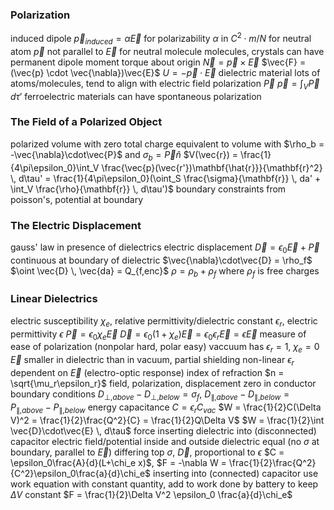 ### Polarization
induced dipole
	$\vec{p}_{induced} = \alpha\vec{E}$ for polarizability $\alpha$ in $C^2\cdot m/N$ for neutral atom
	$\vec{p}$ not parallel to $\vec{E}$ for neutral molecule
	molecules, crystals can have permanent dipole moment
	torque about origin
		$\vec{N} = \vec{p} \times \vec{E}$
		$\vec{F} = (\vec{p} \cdot \vec{\nabla})\vec{E}$
			$U = -\vec{p}\cdot\vec{E}$
dielectric material
	lots of atoms/molecules, tend to align with electric field
	polarization $\vec{P}$
		$\vec{p} = \int_V \vec{P} \, d\tau'$
	ferroelectric materials can have spontaneous polarization
### The Field of a Polarized Object
polarized volume with zero total charge equivalent to volume with $\rho_b = -\vec{\nabla}\cdot\vec{P}$ and $\sigma_b = \vec{P}\hat{n}$
		$V(\vec{r}) = \frac{1}{4\pi\epsilon_0}\int_V \frac{\vec{p}(\vec{r'})\mathbf{\hat{r}}}{\mathbf{r}^2} \, d\tau' = \frac{1}{4\pi\epsilon_0}(\oint_S \frac{\sigma}{\mathbf{r}} \, da' + \int_V \frac{\rho}{\mathbf{r}} \, d\tau')$
		boundary constraints from poisson's, potential at boundary
### The Electric Displacement
gauss' law in presence of dielectrics
	electric displacement $\vec{D} = \epsilon_0\vec{E} + \vec{P}$
		continuous at boundary of dielectric
	$\vec{\nabla}\cdot\vec{D} = \rho_f$
	$\oint \vec{D} \, \vec{da} = Q_{f,enc}$
	$\rho = \rho_b + \rho_f$ where $\rho_f$ is free charges
### Linear Dielectrics
electric susceptibility $\chi_e$, relative permittivity/dielectric constant $\epsilon_r$, electric permittivity $\epsilon$
	$\vec{P} = \epsilon_0\chi_e\vec{E}$
	$\vec{D} = \epsilon_0(1+\chi_e)\vec{E} = \epsilon_0\epsilon_r\vec{E}  =\epsilon\vec{E}$
	measure of ease of polarization (nonpolar hard, polar easy)
		vaccuum has $\epsilon_r =  1$, $\chi_e = 0$
		$\vec{E}$ smaller in dielectric than in vacuum, partial shielding
	non-linear
		$\epsilon_r$ dependent on $\vec{E}$ (electro-optic response)
		index of refraction $n = \sqrt{\mu_r\epsilon_r}$
	field, polarization, displacement zero in conductor
boundary conditions
	$D_{\perp,above}-D_{\perp,below}=\sigma_f$, $D_{\parallel,above}-D_{\parallel,below} = P_{\parallel,above}-P_{\parallel,below}$
energy
	capacitance $C = \epsilon_r C_{vac}$
	$W = \frac{1}{2}C(\Delta V)^2 = \frac{1}{2}\frac{Q^2}{C} = \frac{1}{2}Q\Delta V$
	$W = \frac{1}{2}\int \vec{D}\cdot\vec{E} \, d\tau$
force
	inserting dielectric into (disconnected) capacitor
		electric field/potential inside and outside dielectric equal (no $\sigma$ at boundary, parallel to $\vec{E}$)
		differing top $\sigma$, $\vec{D}$, proportional to $\epsilon$
		$C = \epsilon_0\frac{A}{d}(L+\chi_e x)$, $F = -\nabla W = \frac{1}{2}\frac{Q^2}{C^2}\epsilon_0\frac{a}{d}\chi_e$
	inserting into (connected) capacitor
		use work equation with constant quantity, add to work done by battery to keep $\Delta V$ constant
			$F = \frac{1}{2}\Delta V^2 \epsilon_0 \frac{a}{d}\chi_e$